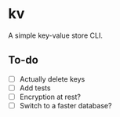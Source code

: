 kv
==

A simple key-value store CLI.

## To-do

- [ ] Actually delete keys
- [ ] Add tests
- [ ] Encryption at rest?
- [ ] Switch to a faster database?